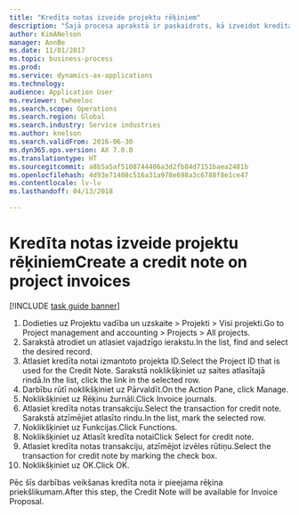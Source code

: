 ```yaml
--- 
title: "Kredīta notas izveide projektu rēķiniem"
description: "Šajā procesa aprakstā ir paskaidrots, kā izveidot kredīta notu iegrāmatotiem projektu rēķiniem."
author: KimANelson
manager: AnnBe
ms.date: 11/01/2017
ms.topic: business-process
ms.prod: 
ms.service: dynamics-ax-applications
ms.technology: 
audience: Application User
ms.reviewer: twheeloc
ms.search.scope: Operations
ms.search.region: Global
ms.search.industry: Service industries
ms.author: knelson
ms.search.validFrom: 2016-06-30
ms.dyn365.ops.version: AX 7.0.0
ms.translationtype: HT
ms.sourcegitcommit: a8b5a5af5108744406a3d2fb84d7151baea2481b
ms.openlocfilehash: 4d93e71408c516a31a978e698a3c6788f8e1ce47
ms.contentlocale: lv-lv
ms.lasthandoff: 04/13/2018

---
```

# <a name="create-a-credit-note-on-project-invoices"></a><span data-ttu-id="c501b-103">Kredīta notas izveide projektu rēķiniem</span><span class="sxs-lookup"><span data-stu-id="c501b-103">Create a credit note on project invoices</span></span>

[!INCLUDE [task guide banner](../../includes/task-guide-banner.md)]

1. <span data-ttu-id="c501b-104">Dodieties uz Projektu vadība un uzskaite > Projekti > Visi projekti.</span><span class="sxs-lookup"><span data-stu-id="c501b-104">Go to Project management and accounting > Projects > All projects.</span></span> 
2. <span data-ttu-id="c501b-105">Sarakstā atrodiet un atlasiet vajadzīgo ierakstu.</span><span class="sxs-lookup"><span data-stu-id="c501b-105">In the list, find and select the desired record.</span></span> 
3. <span data-ttu-id="c501b-106">Atlasiet kredīta notai izmantoto projekta ID.</span><span class="sxs-lookup"><span data-stu-id="c501b-106">Select the Project ID that is used for the Credit Note.</span></span> <span data-ttu-id="c501b-107">Sarakstā noklikšķiniet uz saites atlasītajā rindā.</span><span class="sxs-lookup"><span data-stu-id="c501b-107">In the list, click the link in the selected row.</span></span> 
4. <span data-ttu-id="c501b-108">Darbību rūtī noklikšķiniet uz Pārvaldīt.</span><span class="sxs-lookup"><span data-stu-id="c501b-108">On the Action Pane, click Manage.</span></span> 
5. <span data-ttu-id="c501b-109">Noklikšķiniet uz Rēķinu žurnāli.</span><span class="sxs-lookup"><span data-stu-id="c501b-109">Click Invoice journals.</span></span> 
6. <span data-ttu-id="c501b-110">Atlasiet kredīta notas transakciju.</span><span class="sxs-lookup"><span data-stu-id="c501b-110">Select the transaction for credit note.</span></span> <span data-ttu-id="c501b-111">Sarakstā atzīmējiet atlasīto rindu.</span><span class="sxs-lookup"><span data-stu-id="c501b-111">In the list, mark the selected row.</span></span> 
7. <span data-ttu-id="c501b-112">Noklikšķiniet uz Funkcijas.</span><span class="sxs-lookup"><span data-stu-id="c501b-112">Click Functions.</span></span> 
8. <span data-ttu-id="c501b-113">Noklikšķiniet uz Atlasīt kredīta notai</span><span class="sxs-lookup"><span data-stu-id="c501b-113">Click Select for credit note.</span></span> 
9. <span data-ttu-id="c501b-114">Atlasiet kredīta notas transakciju, atzīmējot izvēles rūtiņu.</span><span class="sxs-lookup"><span data-stu-id="c501b-114">Select the transaction for credit note by marking the check box.</span></span>
10. <span data-ttu-id="c501b-115">Noklikšķiniet uz OK.</span><span class="sxs-lookup"><span data-stu-id="c501b-115">Click OK.</span></span> 

<span data-ttu-id="c501b-116">Pēc šīs darbības veikšanas kredīta nota ir pieejama rēķina priekšlikumam.</span><span class="sxs-lookup"><span data-stu-id="c501b-116">After this step, the Credit Note will be available for Invoice Proposal.</span></span>

